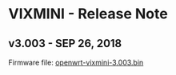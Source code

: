 # VIXMINI - Release Note

## v3.003 - SEP 26, 2018

Firmware file: <a href="https://dl.gl-inet.com.s3.amazonaws.com/firmware/vixmini/release/openwrt-vixmini-3.003.bin" target="_blank">openwrt-vixmini-3.003.bin</a>
